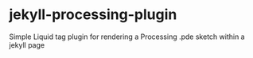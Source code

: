jekyll-processing-plugin
========================

Simple Liquid tag plugin for rendering a Processing .pde sketch within a jekyll page
